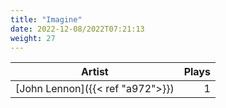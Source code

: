 ```yaml
---
title: "Imagine"
date: 2022-12-08/2022T07:21:13
weight: 27
---
```




 Artist | Plays 
----- | -----:
[John Lennon]({{< ref "a972">}}) | 1
